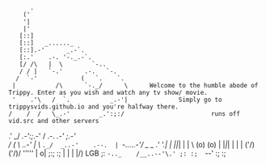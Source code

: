           .
        ('
        '|
        |'
       [::]
       [::]   _......_
       [::].-'      _.-`.
       [:.'    .-. '-._.-`.
       [/ /\   |  \        `-..
       / / |   `-.'      .-.   `-.
      /  `-'            (   `.    `.
     |           /\      `-._/      \      Welcome to the humble abode of Trippy. Enter as you wish and watch any tv show/ movie.
     '    .'\   /  `.           _.-'|              Simply go to trippysvids.github.io and you're halfway there.
    /    /  /   \_.-'        _.':;:/                        runs off vid.src and other servers
  .'     \_/             _.-':;_.-'
 /   .-.             _.-' \;.-'    
/   (   \       _..-'     |
\    `._/  _..-'    .--.  |
 `-.....-'/  _ _  .'    '.|
          | |_|_| |      | \  (o)
     (o)  | |_|_| |      | | (\'/)
    (\'/)/  ''''' |     o|  \;:;
     :;  |        |      |  |/)
 LGB  ;: `-.._    /__..--'\.' ;:
          :;  `--' :;   :;


